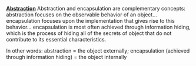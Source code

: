 [**Abstraction**](http://stackoverflow.com/questions/24626/abstraction-vs-information-hiding-vs-encapsulation/8694874#8694874)
Abstraction and encapsulation are complementary concepts: abstraction focuses on the observable behavior of an object... encapsulation focuses upon the implementation that gives rise to this behavior... encapsulation is most often achieved through information hiding, which is the process of hiding all of the secrets of object that do not contribute to its essential characteristics.

In other words: abstraction = the object externally; encapsulation (achieved through information hiding) = the object internally
